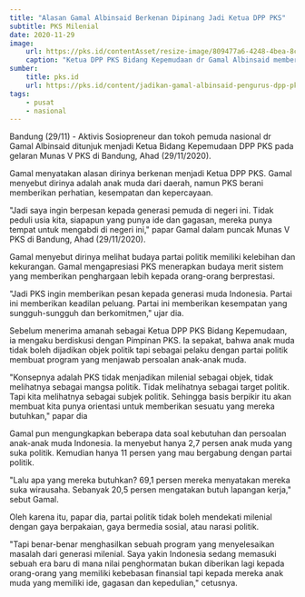 ```yaml
---
title: "Alasan Gamal Albinsaid Berkenan Dipinang Jadi Ketua DPP PKS"
subtitle: PKS Milenial
date: 2020-11-29
image: 
    url: https://pks.id/contentAsset/resize-image/809477a6-4248-4bea-8c2f-e818e9fdc871/image/?byInode=true&h=768
    caption: "Ketua DPP PKS Bidang Kepemudaan dr Gamal Albinsaid memberikan keterangan kepada media di Munas V PKS, Bandung (29/11) (Daru/PKSFoto)"
sumber: 
    title: pks.id
    url: https://pks.id/content/jadikan-gamal-albinsaid-pengurus-dpp-pks-syaikhu-kami-berikan-kepercayaan-kepada-anak-muda
tags:
    - pusat
    - nasional
---
```


Bandung (29/11) - Aktivis Sosiopreneur dan tokoh pemuda nasional dr Gamal Albinsaid ditunjuk menjadi Ketua Bidang Kepemudaan DPP PKS pada gelaran Munas V PKS di Bandung, Ahad (29/11/2020).

Gamal menyatakan alasan dirinya berkenan menjadi Ketua DPP PKS. Gamal menyebut dirinya adalah anak muda dari daerah, namun PKS berani memberikan perhatian, kesempatan dan kepercayaan.

"Jadi saya ingin berpesan kepada generasi pemuda di negeri ini. Tidak peduli usia kita, siapapun yang punya ide dan gagasan, mereka punya tempat untuk mengabdi di negeri ini," papar Gamal dalam puncak Munas V PKS di Bandung, Ahad (29/11/2020).

Gamal menyebut dirinya melihat budaya partai politik memiliki kelebihan dan kekurangan. Gamal mengapresiasi PKS menerapkan budaya merit sistem yang memberikan penghargaan lebih kepada orang-orang berprestasi.

"Jadi PKS ingin memberikan pesan kepada generasi muda Indonesia. Partai ini memberikan keadilan peluang. Partai ini memberikan kesempatan yang sungguh-sungguh dan berkomitmen," ujar dia.

Sebelum menerima amanah sebagai Ketua DPP PKS Bidang Kepemudaan, ia mengaku berdiskusi dengan Pimpinan PKS. Ia sepakat, bahwa anak muda tidak boleh dijadikan objek politik tapi sebagai pelaku dengan partai politik membuat program yang menjawab persoalan anak-anak muda.

"Konsepnya adalah PKS tidak menjadikan milenial sebagai objek, tidak melihatnya sebagai mangsa politik. Tidak melihatnya sebagai target politik. Tapi kita melihatnya sebagai subjek politik. Sehingga basis berpikir itu akan membuat kita punya orientasi untuk memberikan sesuatu yang mereka butuhkan," papar dia

Gamal pun mengungkapkan beberapa data soal kebutuhan dan persoalan anak-anak muda Indonesia. Ia menyebut hanya 2,7 persen anak muda yang suka politik. Kemudian hanya 11 persen yang mau bergabung dengan partai politik.

"Lalu apa yang mereka butuhkan? 69,1 persen mereka menyatakan mereka suka wirausaha. Sebanyak 20,5 persen mengatakan butuh lapangan kerja," sebut Gamal.

Oleh karena itu, papar dia, partai politik tidak boleh mendekati milenial dengan gaya berpakaian, gaya bermedia sosial, atau narasi politik.

"Tapi benar-benar menghasilkan sebuah program yang menyelesaikan masalah dari generasi milenial. Saya yakin Indonesia sedang memasuki sebuah era baru di mana nilai penghormatan bukan diberikan lagi kepada orang-orang yang memiliki kebebasan finansial tapi kepada mereka anak muda yang memiliki ide, gagasan dan kepedulian," cetusnya.